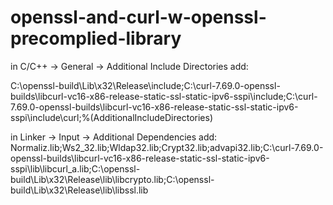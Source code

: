 # openssl-and-curl-w-openssl-precomplied-library

in C/C++ -> General -> Additional Include Directories add:

C:\openssl-build\Lib\x32\Release\include;C:\curl-7.69.0-openssl-builds\libcurl-vc16-x86-release-static-ssl-static-ipv6-sspi\include;C:\curl-7.69.0-openssl-builds\libcurl-vc16-x86-release-static-ssl-static-ipv6-sspi\include\curl;%(AdditionalIncludeDirectories)

in Linker -> Input -> Additional Dependencies add:
Normaliz.lib;Ws2_32.lib;Wldap32.lib;Crypt32.lib;advapi32.lib;C:\curl-7.69.0-openssl-builds\libcurl-vc16-x86-release-static-ssl-static-ipv6-sspi\lib\libcurl_a.lib;C:\openssl-build\Lib\x32\Release\lib\libcrypto.lib;C:\openssl-build\Lib\x32\Release\lib\libssl.lib
